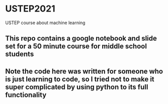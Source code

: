 # USTEP2021
USTEP course about machine learning
## This repo contains a google notebook and slide set for a 50 minute course for middle school students
## Note the code here was written for someone who is just learning to code, so I tried not to make it super complicated by using python to its full functionality
